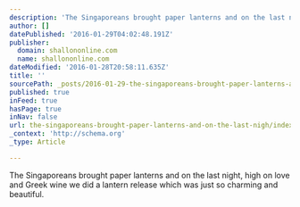 ```yaml
---
description: 'The Singaporeans brought paper lanterns and on the last night, high on love and Greek wine we did a lantern release which was just so charming and beautiful.'
author: []
datePublished: '2016-01-29T04:02:48.191Z'
publisher:
  domain: shallononline.com
  name: shallononline.com
dateModified: '2016-01-28T20:58:11.635Z'
title: ''
sourcePath: _posts/2016-01-29-the-singaporeans-brought-paper-lanterns-and-on-the-last-nigh.md
published: true
inFeed: true
hasPage: true
inNav: false
url: the-singaporeans-brought-paper-lanterns-and-on-the-last-nigh/index.html
_context: 'http://schema.org'
_type: Article

---
```

The Singaporeans brought paper lanterns and on the last night, high on love and Greek wine we did a lantern release which was just so charming and beautiful.